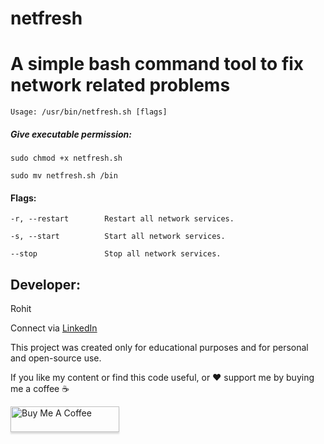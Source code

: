 # netfresh
# A simple bash command tool to fix network related problems

`Usage: /usr/bin/netfresh.sh [flags]`

##### Give executable permission:
`sudo chmod +x netfresh.sh`

`sudo mv netfresh.sh /bin`


#### Flags:

`-r, --restart        Restart all network services.`
        
`-s, --start          Start all network services.`
        
`--stop               Stop all network services.`
        
## Developer:
Rohit

Connect via [LinkedIn](https://www.linkedin.com/in/rohit-dala1/)

This project was created only for educational purposes and for personal and open-source use.

If you like my content or find this code useful, or ❤️ support me by buying me a coffee ☕

<a href="https://www.buymeacoffee.com/rohitdalal0" target="_blank" ><img src="https://www.buymeacoffee.com/assets/img/custom_images/orange_img.png" alt="Buy Me A Coffee" style="height: 41px !important;width: 174px !important;box-shadow: 0px 3px 2px 0px rgba(190, 190, 190, 0.5) !important;-webkit-box-shadow: 0px 3px 2px 0px rgba(190, 190, 190, 0.5) !important;" ></a>
